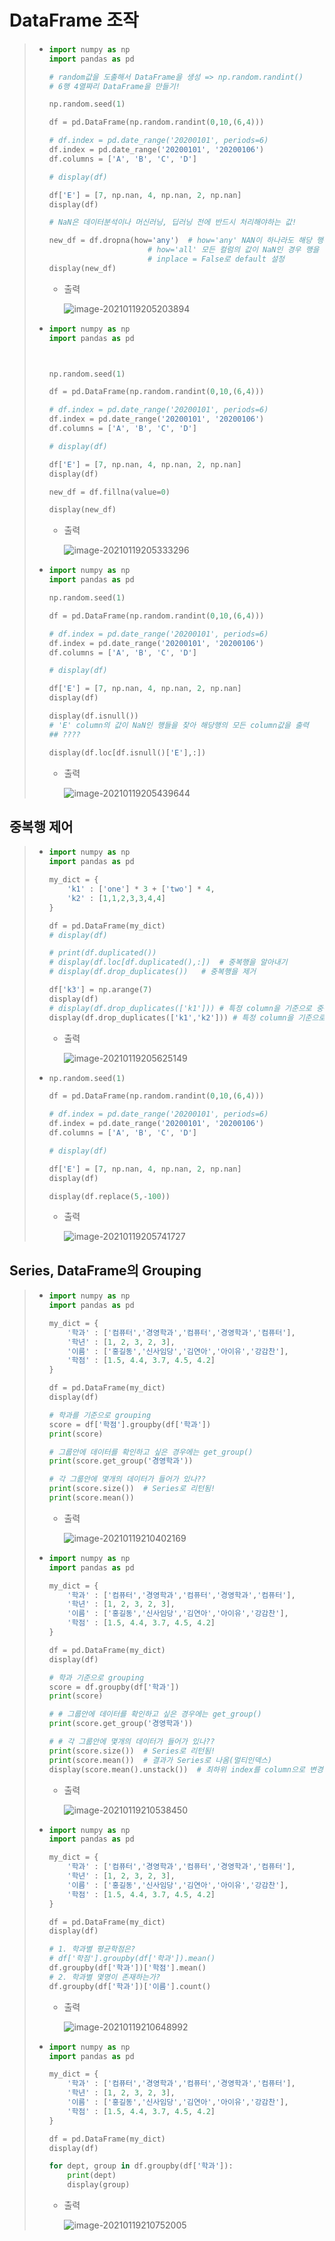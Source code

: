 # DataFrame 조작

> * ```python
>   import numpy as np
>   import pandas as pd
>   
>   # random값을 도출해서 DataFrame을 생성 => np.random.randint()
>   # 6행 4열짜리 DataFrame을 만들기!
>   
>   np.random.seed(1)
>   
>   df = pd.DataFrame(np.random.randint(0,10,(6,4)))
>   
>   # df.index = pd.date_range('20200101', periods=6)
>   df.index = pd.date_range('20200101', '20200106')
>   df.columns = ['A', 'B', 'C', 'D']
>   
>   # display(df)
>   
>   df['E'] = [7, np.nan, 4, np.nan, 2, np.nan]
>   display(df)
>   
>   # NaN은 데이터분석이나 머신러닝, 딥러닝 전에 반드시 처리해야하는 값!
>   
>   new_df = df.dropna(how='any')  # how='any' NAN이 하나라도 해당 행에 존재하면 행을 삭제
>                         # how='all' 모든 컬럼의 값이 NaN인 경우 행을 삭제
>                         # inplace = False로 default 설정 
>   display(new_df)        
>   ```
>
>   * 출력 
>
>     ![image-20210119205203894](C:%5CUsers%5CUSER%5CDesktop%5CTIL%5CPython%5Cmd-images%5Cimage-20210119205203894.png)
>
> * ```python
>   import numpy as np
>   import pandas as pd
>   
>   
>   
>   np.random.seed(1)
>   
>   df = pd.DataFrame(np.random.randint(0,10,(6,4)))
>   
>   # df.index = pd.date_range('20200101', periods=6)
>   df.index = pd.date_range('20200101', '20200106')
>   df.columns = ['A', 'B', 'C', 'D']
>   
>   # display(df)
>   
>   df['E'] = [7, np.nan, 4, np.nan, 2, np.nan]
>   display(df)
>   
>   new_df = df.fillna(value=0)
>   
>   display(new_df)        
>   ```
>
>   * 출력
>
>     ![image-20210119205333296](C:%5CUsers%5CUSER%5CDesktop%5CTIL%5CPython%5Cmd-images%5Cimage-20210119205333296.png)
>
> * ```python
>   import numpy as np
>   import pandas as pd
>   
>   np.random.seed(1)
>   
>   df = pd.DataFrame(np.random.randint(0,10,(6,4)))
>   
>   # df.index = pd.date_range('20200101', periods=6)
>   df.index = pd.date_range('20200101', '20200106')
>   df.columns = ['A', 'B', 'C', 'D']
>   
>   # display(df)
>   
>   df['E'] = [7, np.nan, 4, np.nan, 2, np.nan]
>   display(df)
>   
>   display(df.isnull())
>   # 'E' column의 값이 NaN인 행들을 찾아 해당행의 모든 column값을 출력
>   ## ????
>   
>   display(df.loc[df.isnull()['E'],:])
>   ```
>
>   * 출력
>
>     ![image-20210119205439644](C:%5CUsers%5CUSER%5CDesktop%5CTIL%5CPython%5Cmd-images%5Cimage-20210119205439644.png)



## 중복행 제어

> * ```python
>   import numpy as np
>   import pandas as pd
>   
>   my_dict = {
>       'k1' : ['one'] * 3 + ['two'] * 4,
>       'k2' : [1,1,2,3,3,4,4]
>   }
>   
>   df = pd.DataFrame(my_dict)
>   # display(df)
>   
>   # print(df.duplicated())
>   # display(df.loc[df.duplicated(),:])  # 중복행을 알아내기
>   # display(df.drop_duplicates())   # 중복행을 제거
>   
>   df['k3'] = np.arange(7)
>   display(df)
>   # display(df.drop_duplicates(['k1'])) # 특정 column을 기준으로 중복 제거
>   display(df.drop_duplicates(['k1','k2'])) # 특정 column을 기준으로 중복 제거
>   ```
>
>   * 출력
>
>     ![image-20210119205625149](C:%5CUsers%5CUSER%5CDesktop%5CTIL%5CPython%5Cmd-images%5Cimage-20210119205625149.png)
>
> * ```python
>   np.random.seed(1)
>   
>   df = pd.DataFrame(np.random.randint(0,10,(6,4)))
>   
>   # df.index = pd.date_range('20200101', periods=6)
>   df.index = pd.date_range('20200101', '20200106')
>   df.columns = ['A', 'B', 'C', 'D']
>   
>   # display(df)
>   
>   df['E'] = [7, np.nan, 4, np.nan, 2, np.nan]
>   display(df)
>   
>   display(df.replace(5,-100))
>   ```
>
>   * 출력
>
>     ![image-20210119205741727](C:%5CUsers%5CUSER%5CDesktop%5CTIL%5CPython%5Cmd-images%5Cimage-20210119205741727.png)



## Series, DataFrame의 Grouping

> * ```python
>   import numpy as np
>   import pandas as pd
>   
>   my_dict = {
>       '학과' : ['컴퓨터','경영학과','컴퓨터','경영학과','컴퓨터'],
>       '학년' : [1, 2, 3, 2, 3],
>       '이름' : ['홍길동','신사임당','김연아','아이유','강감찬'],
>       '학점' : [1.5, 4.4, 3.7, 4.5, 4.2]
>   }
>   
>   df = pd.DataFrame(my_dict)
>   display(df)
>   
>   # 학과를 기준으로 grouping
>   score = df['학점'].groupby(df['학과'])
>   print(score)
>   
>   # 그룹안에 데이터를 확인하고 싶은 경우에는 get_group()
>   print(score.get_group('경영학과'))
>   
>   # 각 그룹안에 몇개의 데이터가 들어가 있나??
>   print(score.size())  # Series로 리턴됨!
>   print(score.mean())
>   ```
>
>   * 출력
>
>     ![image-20210119210402169](C:%5CUsers%5CUSER%5CDesktop%5CTIL%5CPython%5Cmd-images%5Cimage-20210119210402169.png)
>
> * ```python
>   import numpy as np
>   import pandas as pd
>   
>   my_dict = {
>       '학과' : ['컴퓨터','경영학과','컴퓨터','경영학과','컴퓨터'],
>       '학년' : [1, 2, 3, 2, 3],
>       '이름' : ['홍길동','신사임당','김연아','아이유','강감찬'],
>       '학점' : [1.5, 4.4, 3.7, 4.5, 4.2]
>   }
>   
>   df = pd.DataFrame(my_dict)
>   display(df)
>   
>   # 학과 기준으로 grouping
>   score = df.groupby(df['학과'])
>   print(score)
>   
>   # # 그룹안에 데이터를 확인하고 싶은 경우에는 get_group()
>   print(score.get_group('경영학과'))
>   
>   # # 각 그룹안에 몇개의 데이터가 들어가 있나??
>   print(score.size())  # Series로 리턴됨!
>   print(score.mean())  # 결과가 Series로 나옴(멀티인덱스)
>   display(score.mean().unstack())  # 최하위 index를 column으로 변경
>   ```
>
>   * 출력
>
>     ![image-20210119210538450](C:%5CUsers%5CUSER%5CDesktop%5CTIL%5CPython%5Cmd-images%5Cimage-20210119210538450.png)
>
> * ```python
>   import numpy as np
>   import pandas as pd
>   
>   my_dict = {
>       '학과' : ['컴퓨터','경영학과','컴퓨터','경영학과','컴퓨터'],
>       '학년' : [1, 2, 3, 2, 3],
>       '이름' : ['홍길동','신사임당','김연아','아이유','강감찬'],
>       '학점' : [1.5, 4.4, 3.7, 4.5, 4.2]
>   }
>   
>   df = pd.DataFrame(my_dict)
>   display(df)
>   
>   # 1. 학과별 평균학점은?
>   # df['학점'].groupby(df['학과']).mean()
>   df.groupby(df['학과'])['학점'].mean()
>   # 2. 학과별 몇명이 존재하는가?
>   df.groupby(df['학과'])['이름'].count()
>   ```
>
>   * 출력
>
>     ![image-20210119210648992](C:%5CUsers%5CUSER%5CDesktop%5CTIL%5CPython%5Cmd-images%5Cimage-20210119210648992.png)
>
> * ```python
>   import numpy as np
>   import pandas as pd
>   
>   my_dict = {
>       '학과' : ['컴퓨터','경영학과','컴퓨터','경영학과','컴퓨터'],
>       '학년' : [1, 2, 3, 2, 3],
>       '이름' : ['홍길동','신사임당','김연아','아이유','강감찬'],
>       '학점' : [1.5, 4.4, 3.7, 4.5, 4.2]
>   }
>   
>   df = pd.DataFrame(my_dict)
>   display(df)
>   
>   for dept, group in df.groupby(df['학과']):
>       print(dept)
>       display(group)
>   ```
>
>   * 출력
>
>     ![image-20210119210752005](C:%5CUsers%5CUSER%5CDesktop%5CTIL%5CPython%5Cmd-images%5Cimage-20210119210752005.png)
>
>     

